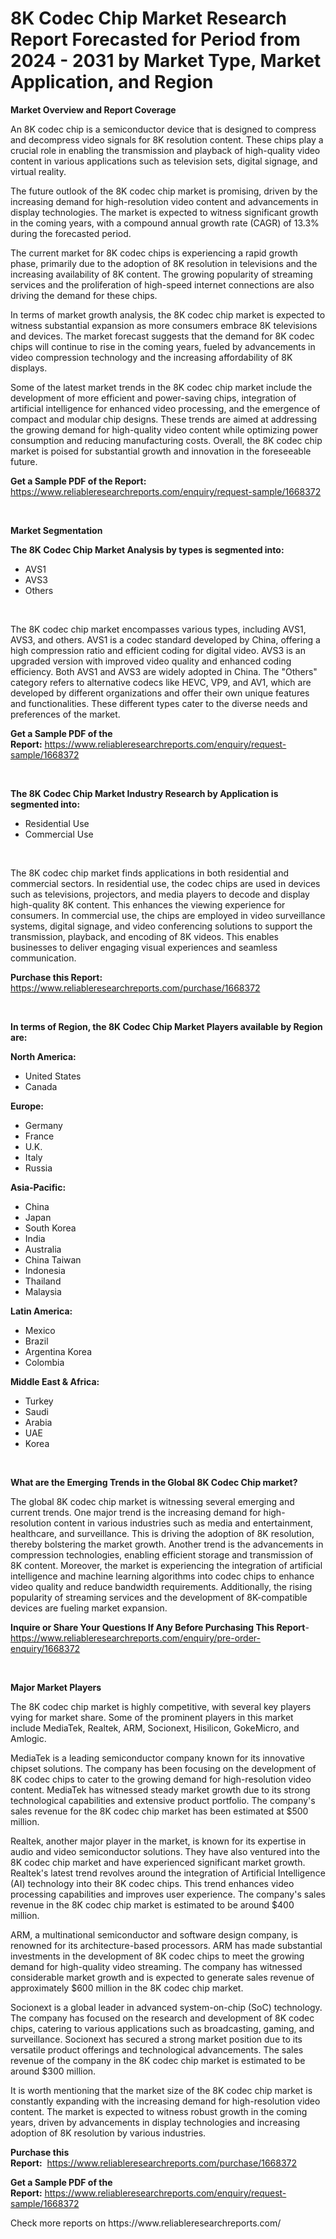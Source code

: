 <p><h1>8K Codec Chip Market Research Report Forecasted for Period from 2024 -  2031 by Market Type, Market Application, and Region</h1></p><p><strong>Market Overview and Report Coverage</strong></p>
<p><p>An 8K codec chip is a semiconductor device that is designed to compress and decompress video signals for 8K resolution content. These chips play a crucial role in enabling the transmission and playback of high-quality video content in various applications such as television sets, digital signage, and virtual reality.</p><p>The future outlook of the 8K codec chip market is promising, driven by the increasing demand for high-resolution video content and advancements in display technologies. The market is expected to witness significant growth in the coming years, with a compound annual growth rate (CAGR) of 13.3% during the forecasted period.</p><p>The current market for 8K codec chips is experiencing a rapid growth phase, primarily due to the adoption of 8K resolution in televisions and the increasing availability of 8K content. The growing popularity of streaming services and the proliferation of high-speed internet connections are also driving the demand for these chips.</p><p>In terms of market growth analysis, the 8K codec chip market is expected to witness substantial expansion as more consumers embrace 8K televisions and devices. The market forecast suggests that the demand for 8K codec chips will continue to rise in the coming years, fueled by advancements in video compression technology and the increasing affordability of 8K displays.</p><p>Some of the latest market trends in the 8K codec chip market include the development of more efficient and power-saving chips, integration of artificial intelligence for enhanced video processing, and the emergence of compact and modular chip designs. These trends are aimed at addressing the growing demand for high-quality video content while optimizing power consumption and reducing manufacturing costs. Overall, the 8K codec chip market is poised for substantial growth and innovation in the foreseeable future.</p></p>
<p><strong>Get a Sample PDF of the Report:</strong> <a href="https://www.reliableresearchreports.com/enquiry/request-sample/1668372">https://www.reliableresearchreports.com/enquiry/request-sample/1668372</a></p>
<p>&nbsp;</p>
<p><strong>Market Segmentation</strong></p>
<p><strong>The 8K Codec Chip Market Analysis by types is segmented into:</strong></p>
<p><ul><li>AVS1</li><li>AVS3</li><li>Others</li></ul></p>
<p>&nbsp;</p>
<p><p>The 8K codec chip market encompasses various types, including AVS1, AVS3, and others. AVS1 is a codec standard developed by China, offering a high compression ratio and efficient coding for digital video. AVS3 is an upgraded version with improved video quality and enhanced coding efficiency. Both AVS1 and AVS3 are widely adopted in China. The "Others" category refers to alternative codecs like HEVC, VP9, and AV1, which are developed by different organizations and offer their own unique features and functionalities. These different types cater to the diverse needs and preferences of the market.</p></p>
<p><strong>Get a Sample PDF of the Report:</strong>&nbsp;<a href="https://www.reliableresearchreports.com/enquiry/request-sample/1668372">https://www.reliableresearchreports.com/enquiry/request-sample/1668372</a></p>
<p>&nbsp;</p>
<p><strong>The 8K Codec Chip Market Industry Research by Application is segmented into:</strong></p>
<p><ul><li>Residential Use</li><li>Commercial Use</li></ul></p>
<p>&nbsp;</p>
<p><p>The 8K codec chip market finds applications in both residential and commercial sectors. In residential use, the codec chips are used in devices such as televisions, projectors, and media players to decode and display high-quality 8K content. This enhances the viewing experience for consumers. In commercial use, the chips are employed in video surveillance systems, digital signage, and video conferencing solutions to support the transmission, playback, and encoding of 8K videos. This enables businesses to deliver engaging visual experiences and seamless communication.</p></p>
<p><strong>Purchase this Report:</strong>&nbsp; <a href="https://www.reliableresearchreports.com/purchase/1668372">https://www.reliableresearchreports.com/purchase/1668372</a></p>
<p>&nbsp;</p>
<p><strong>In terms of Region, the 8K Codec Chip Market Players available by Region are:</strong></p>
<p>
    <p> <strong> North America: </strong>
        <ul>
            <li>United States</li>
            <li>Canada</li>
        </ul>
        </p> 
    <p> <strong> Europe: </strong>
        <ul>
            <li>Germany</li>
            <li>France</li>
            <li>U.K.</li>
            <li>Italy</li>
            <li>Russia</li>
        </ul>
        </p> 
    <p> <strong> Asia-Pacific: </strong>
        <ul>
            <li>China</li>
            <li>Japan</li>
            <li>South Korea</li>
            <li>India</li>
            <li>Australia</li>
            <li>China Taiwan</li>
            <li>Indonesia</li>
            <li>Thailand</li>
            <li>Malaysia</li>
        </ul>
        </p> 
    <p> <strong> Latin America: </strong>
        <ul>
            <li>Mexico</li>
            <li>Brazil</li>
            <li>Argentina Korea</li>
            <li>Colombia</li>
        </ul>
        </p> 
    <p> <strong> Middle East & Africa: </strong>
        <ul>
            <li>Turkey</li>
            <li>Saudi</li>
            <li>Arabia</li>
            <li>UAE</li>
            <li>Korea</li>
        </ul>
    </p>
    </p>
<p>&nbsp;</p>
<p><strong>What are the Emerging Trends in the Global 8K Codec Chip market?</strong></p>
<p><p>The global 8K codec chip market is witnessing several emerging and current trends. One major trend is the increasing demand for high-resolution content in various industries such as media and entertainment, healthcare, and surveillance. This is driving the adoption of 8K resolution, thereby bolstering the market growth. Another trend is the advancements in compression technologies, enabling efficient storage and transmission of 8K content. Moreover, the market is experiencing the integration of artificial intelligence and machine learning algorithms into codec chips to enhance video quality and reduce bandwidth requirements. Additionally, the rising popularity of streaming services and the development of 8K-compatible devices are fueling market expansion.</p></p>
<p><strong>Inquire or Share Your Questions If Any Before Purchasing This Report</strong>- <a href="https://www.reliableresearchreports.com/enquiry/pre-order-enquiry/1668372">https://www.reliableresearchreports.com/enquiry/pre-order-enquiry/1668372</a></p>
<p>&nbsp;</p>
<p><strong>Major Market Players</strong></p>
<p><p>The 8K codec chip market is highly competitive, with several key players vying for market share. Some of the prominent players in this market include MediaTek, Realtek, ARM, Socionext, Hisilicon, GokeMicro, and Amlogic. </p><p>MediaTek is a leading semiconductor company known for its innovative chipset solutions. The company has been focusing on the development of 8K codec chips to cater to the growing demand for high-resolution video content. MediaTek has witnessed steady market growth due to its strong technological capabilities and extensive product portfolio. The company's sales revenue for the 8K codec chip market has been estimated at $500 million.</p><p>Realtek, another major player in the market, is known for its expertise in audio and video semiconductor solutions. They have also ventured into the 8K codec chip market and have experienced significant market growth. Realtek's latest trend revolves around the integration of Artificial Intelligence (AI) technology into their 8K codec chips. This trend enhances video processing capabilities and improves user experience. The company's sales revenue in the 8K codec chip market is estimated to be around $400 million.</p><p>ARM, a multinational semiconductor and software design company, is renowned for its architecture-based processors. ARM has made substantial investments in the development of 8K codec chips to meet the growing demand for high-quality video streaming. The company has witnessed considerable market growth and is expected to generate sales revenue of approximately $600 million in the 8K codec chip market.</p><p>Socionext is a global leader in advanced system-on-chip (SoC) technology. The company has focused on the research and development of 8K codec chips, catering to various applications such as broadcasting, gaming, and surveillance. Socionext has secured a strong market position due to its versatile product offerings and technological advancements. The sales revenue of the company in the 8K codec chip market is estimated to be around $300 million.</p><p>It is worth mentioning that the market size of the 8K codec chip market is constantly expanding with the increasing demand for high-resolution video content. The market is expected to witness robust growth in the coming years, driven by advancements in display technologies and increasing adoption of 8K resolution by various industries.</p></p>
<p><strong>Purchase this Report:</strong>&nbsp;&nbsp;<a href="https://www.reliableresearchreports.com/purchase/1668372">https://www.reliableresearchreports.com/purchase/1668372</a></p>
<p></p>
<p><strong>Get a Sample PDF of the Report:</strong>&nbsp;<a href="https://www.reliableresearchreports.com/enquiry/request-sample/1668372">https://www.reliableresearchreports.com/enquiry/request-sample/1668372</a></p>
<p>Check more reports on https://www.reliableresearchreports.com/</p>